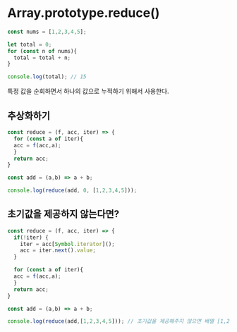 # Array.prototype.reduce()

```js
const nums = [1,2,3,4,5];

let total = 0;
for (const n of nums){
  total = total + n;
}

console.log(total); // 15
```

특정 값을 순회하면서 하나의 값으로 누적하기 위해서 사용한다.  

## 추상화하기

```js
const reduce = (f, acc, iter) => {
  for (const a of iter){
  acc = f(acc,a);
  }
  return acc;
}

const add = (a,b) => a + b;

console.log(reduce(add, 0, [1,2,3,4,5]));
```

## 초기값을 제공하지 않는다면?

```js
const reduce = (f, acc, iter) => {
  if(!iter) {
    iter = acc[Symbol.iterator]();
    acc = iter.next().value;
  }

  for (const a of iter){
  acc = f(acc,a);
  }
  return acc;
}

const add = (a,b) => a + b;

console.log(reduce(add,[1,2,3,4,5])); // 초기값을 제공해주지 않으면 배열 [1,2,3,4,5] 을 순회하여 첫번째 요소를 초깃값으로 사용한다
```
